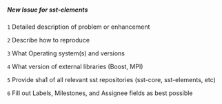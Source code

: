 ##### New Issue for sst-elements
`1` Detailed description of problem or enhancement

`2` Describe how to reproduce

`3` What Operating system(s) and versions 

`4` What version of external libraries (Boost, MPI)

`5` Provide sha1 of all relevant sst repositories (sst-core, sst-elements, etc)

`6` Fill out Labels, Milestones, and Assignee fields as best possible

